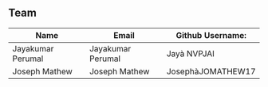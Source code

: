 ## Team 
| Name | Email |Github Username: |
|--- |--- |--- |
|Jayakumar Perumal|Jayakumar Perumal|Jayà NVPJAI|
|Joseph Mathew|Joseph Mathew|JosephàJOMATHEW17|